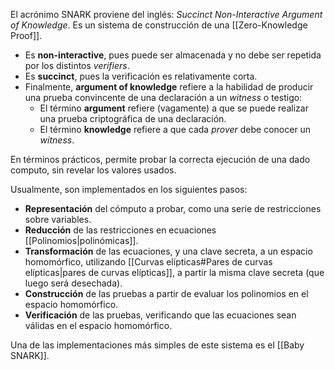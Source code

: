 El acrónimo SNARK proviene del inglés: *Succinct Non-Interactive Argument of Knowledge*. Es un sistema de construcción de una [[Zero-Knowledge Proof]].

- Es **non-interactive**, pues puede ser almacenada y no debe ser repetida por los distintos *verifiers*.
- Es **succinct**, pues la verificación es relativamente corta.
- Finalmente, **argument of knowledge** refiere a la habilidad de producir una prueba convincente de una declaración a un *witness* o testigo:
	- El término **argument** refiere (vagamente) a que se puede realizar una prueba criptográfica de una declaración.
	- El término **knowledge** refiere a que cada *prover* debe conocer un *witness*.

En términos prácticos, permite probar la correcta ejecución de una dado computo, sin revelar los valores usados.

Usualmente, son implementados en los siguientes pasos:

- **Representación** del cómputo a probar, como una serie de restricciones sobre variables.
- **Reducción** de las restricciones en ecuaciones [[Polinomios|polinómicas]].
- **Transformación** de las ecuaciones, y una clave secreta, a un espacio homomórfico, utilizando [[Curvas elípticas#Pares de curvas elípticas|pares de curvas elípticas]], a partir la misma clave secreta (que luego será desechada).
- **Construcción** de las pruebas a partir de evaluar los polinomios en el espacio homomórfico.
- **Verificación** de las pruebas, verificando que las ecuaciones sean válidas en el espacio homomórfico.

Una de las implementaciones más simples de este sistema es el [[Baby SNARK]].



